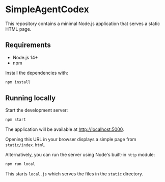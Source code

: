 # SimpleAgentCodex

This repository contains a minimal Node.js application that serves a static HTML page.

## Requirements

- Node.js 14+
- npm

Install the dependencies with:

```bash
npm install
```

## Running locally

Start the development server:

```bash
npm start
```

The application will be available at [http://localhost:5000](http://localhost:5000).

Opening this URL in your browser displays a simple page from `static/index.html`.

Alternatively, you can run the server using Node's built-in `http` module:

```bash
npm run local
```

This starts `local.js` which serves the files in the `static` directory.
